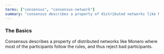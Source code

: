```yaml
---
terms: ["consensus", "consensus-network"]
summary: "consensus describes a property of distributed networks like Monero where most of the participants follow the rules, and thus reject bad participants"
---
```


### The Basics

Consensus describes a property of distributed networks like Monero where most of the participants follow the rules, and thus reject bad participants.